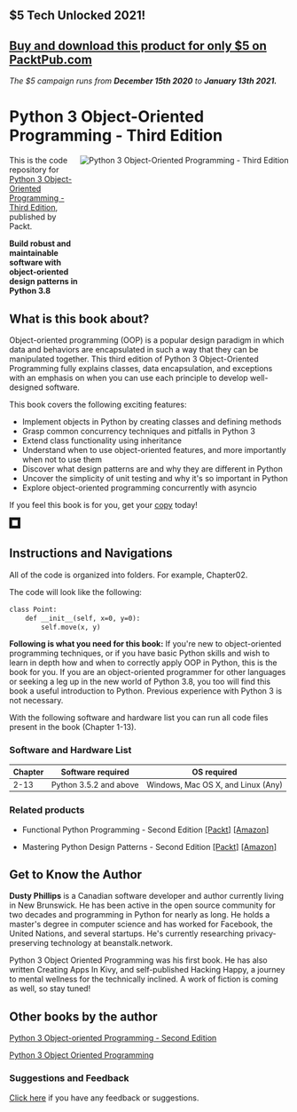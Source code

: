 ## $5 Tech Unlocked 2021!
[Buy and download this product for only $5 on PacktPub.com](https://www.packtpub.com/)
-----
*The $5 campaign         runs from __December 15th 2020__ to __January 13th 2021.__*

# Python 3 Object-Oriented Programming - Third Edition

<a href="https://www.packtpub.com/application-development/python-3-object-oriented-programming-third-edition?utm_source=github&utm_medium=repository&utm_campaign=9781789615852 "><img src="https://d1ldz4te4covpm.cloudfront.net/sites/default/files/imagecache/ppv4_main_book_cover/B12012%20MockupCover.png" alt="Python 3 Object-Oriented Programming - Third Edition" height="256px" align="right"></a>

This is the code repository for [Python 3 Object-Oriented Programming - Third Edition](https://www.packtpub.com/application-development/python-3-object-oriented-programming-third-edition?utm_source=github&utm_medium=repository&utm_campaign=9781789615852), published by Packt.

**Build robust and maintainable software with object-oriented design patterns in Python 3.8**

## What is this book about?
Object-oriented programming (OOP) is a popular design paradigm in which data and behaviors are encapsulated in such a way that they can be manipulated together. This third edition of Python 3 Object-Oriented Programming fully explains classes, data encapsulation, and exceptions with an emphasis on when you can use each principle to develop well-designed software.

This book covers the following exciting features:
* Implement objects in Python by creating classes and defining methods 
* Grasp common concurrency techniques and pitfalls in Python 3 
* Extend class functionality using inheritance 
* Understand when to use object-oriented features, and more importantly when not to use them 
* Discover what design patterns are and why they are different in Python 
* Uncover the simplicity of unit testing and why it's so important in Python 
* Explore object-oriented programming concurrently with asyncio 

If you feel this book is for you, get your [copy](https://www.amazon.com/dp/1789615852) today!

<a href="https://www.packtpub.com/?utm_source=github&utm_medium=banner&utm_campaign=GitHubBanner"><img src="https://raw.githubusercontent.com/PacktPublishing/GitHub/master/GitHub.png" 
alt="https://www.packtpub.com/" border="5" /></a>

## Instructions and Navigations
All of the code is organized into folders. For example, Chapter02.

The code will look like the following:
```
class Point: 
    def __init__(self, x=0, y=0): 
        self.move(x, y) 
```

**Following is what you need for this book:**
If you're new to object-oriented programming techniques, or if you have basic Python skills and wish to learn in depth how and when to correctly apply OOP in Python, this is the book for you. If you are an object-oriented programmer for other languages or seeking a leg up in the new world of Python 3.8, you too will find this book a useful introduction to Python. Previous experience with Python 3 is not necessary.

With the following software and hardware list you can run all code files present in the book (Chapter 1-13).
### Software and Hardware List
| Chapter | Software required | OS required |
| -------- | ------------------------------------ | ----------------------------------- |
| 2-13 | Python 3.5.2 and above | Windows, Mac OS X, and Linux (Any) |

### Related products
* Functional Python Programming - Second Edition [[Packt]](https://www.packtpub.com/application-development/functional-python-programming-second-edition?utm_source=github&utm_medium=repository&utm_campaign=9781788627061) [[Amazon]](https://www.amazon.com/dp/1788627067)

* Mastering Python Design Patterns - Second Edition [[Packt]](https://www.packtpub.com/application-development/mastering-python-design-patterns-second-edition?utm_source=github&utm_medium=repository&utm_campaign=9781788837484) [[Amazon]](https://www.amazon.com/dp/1788837487)

## Get to Know the Author
**Dusty Phillips**
is a Canadian software developer and author currently living in New Brunswick. He has been active in the open source community for two decades and programming in Python for nearly as long. He holds a master's degree in computer science and has worked for Facebook, the United Nations, and several startups. He's currently researching privacy-preserving technology at beanstalk.network.

Python 3 Object Oriented Programming was his first book. He has also written Creating Apps In Kivy, and self-published Hacking Happy, a journey to mental wellness for the technically inclined. A work of fiction is coming as well, so stay tuned!

## Other books by the author
[Python 3 Object-oriented Programming - Second Edition](https://www.packtpub.com/application-development/python-3-object-oriented-programming-second-edition?utm_source=github&utm_medium=repository&utm_campaign=9781784398781)

[Python 3 Object Oriented Programming](https://www.packtpub.com/application-development/python-3-object-oriented-programming?utm_source=github&utm_medium=repository&utm_campaign=9781849511261)

### Suggestions and Feedback
[Click here](https://docs.google.com/forms/d/e/1FAIpQLSdy7dATC6QmEL81FIUuymZ0Wy9vH1jHkvpY57OiMeKGqib_Ow/viewform) if you have any feedback or suggestions.


